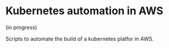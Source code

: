 # Kubernetes automation in AWS 
(in progress)


Scripts to automate the build of a kubernetes platfor in AWS. 
